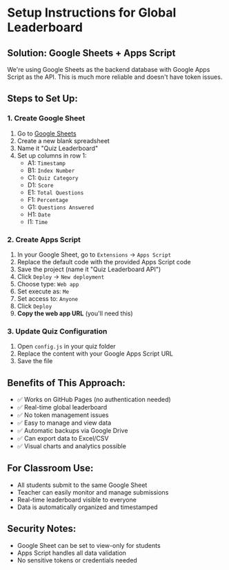# Setup Instructions for Global Leaderboard

## Solution: Google Sheets + Apps Script
We're using Google Sheets as the backend database with Google Apps Script as the API. This is much more reliable and doesn't have token issues.

## Steps to Set Up:

### 1. Create Google Sheet
1. Go to [Google Sheets](https://sheets.google.com)
2. Create a new blank spreadsheet
3. Name it "Quiz Leaderboard"
4. Set up columns in row 1:
   - A1: `Timestamp`
   - B1: `Index Number`
   - C1: `Quiz Category`
   - D1: `Score`
   - E1: `Total Questions`
   - F1: `Percentage`
   - G1: `Questions Answered`
   - H1: `Date`
   - I1: `Time`

### 2. Create Apps Script
1. In your Google Sheet, go to `Extensions` → `Apps Script`
2. Replace the default code with the provided Apps Script code
3. Save the project (name it "Quiz Leaderboard API")
4. Click `Deploy` → `New deployment`
5. Choose type: `Web app`
6. Set execute as: `Me`
7. Set access to: `Anyone`
8. Click `Deploy`
9. **Copy the web app URL** (you'll need this)

### 3. Update Quiz Configuration
1. Open `config.js` in your quiz folder
2. Replace the content with your Google Apps Script URL
3. Save the file

## Benefits of This Approach:
- ✅ Works on GitHub Pages (no authentication needed)
- ✅ Real-time global leaderboard
- ✅ No token management issues
- ✅ Easy to manage and view data
- ✅ Automatic backups via Google Drive
- ✅ Can export data to Excel/CSV
- ✅ Visual charts and analytics possible

## For Classroom Use:
- All students submit to the same Google Sheet
- Teacher can easily monitor and manage submissions
- Real-time leaderboard visible to everyone
- Data is automatically organized and timestamped

## Security Notes:
- Google Sheet can be set to view-only for students
- Apps Script handles all data validation
- No sensitive tokens or credentials needed
